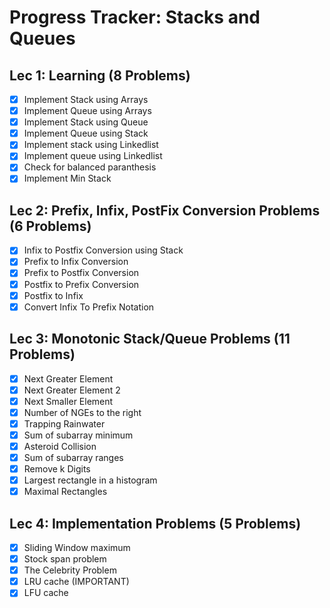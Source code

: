 # Progress Tracker: Stacks and Queues

## Lec 1: Learning (8 Problems)
- [x] Implement Stack using Arrays
- [x] Implement Queue using Arrays
- [x] Implement Stack using Queue
- [x] Implement Queue using Stack
- [x] Implement stack using Linkedlist
- [x] Implement queue using Linkedlist
- [x] Check for balanced paranthesis
- [x] Implement Min Stack

## Lec 2: Prefix, Infix, PostFix Conversion Problems (6 Problems)
- [x] Infix to Postfix Conversion using Stack
- [x] Prefix to Infix Conversion
- [x] Prefix to Postfix Conversion
- [x] Postfix to Prefix Conversion
- [x] Postfix to Infix
- [x] Convert Infix To Prefix Notation

## Lec 3: Monotonic Stack/Queue Problems (11 Problems)
- [x] Next Greater Element
- [x] Next Greater Element 2
- [x] Next Smaller Element
- [x] Number of NGEs to the right
- [x] Trapping Rainwater
- [x] Sum of subarray minimum
- [x] Asteroid Collision
- [x] Sum of subarray ranges
- [x] Remove k Digits
- [x] Largest rectangle in a histogram
- [x] Maximal Rectangles

## Lec 4: Implementation Problems (5 Problems)
- [x] Sliding Window maximum
- [x] Stock span problem
- [x] The Celebrity Problem
- [x] LRU cache (IMPORTANT)
- [x] LFU cache
